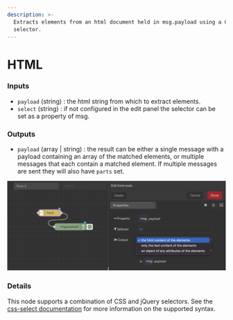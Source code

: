 ```yaml
---
description: >-
  Extracts elements from an html document held in msg.payload using a CSS
  selector.
---
```


# HTML

### Inputs

* `payload` (string) : the html string from which to extract elements.
* `select` (string) : if not configured in the edit panel the selector can be set as a property of msg.

### Outputs

* `payload` (array | string) : the result can be either a single message with a payload containing an array of the matched elements, or multiple messages that each contain a matched element. If multiple messages are sent they will also have `parts` set.

![](<../../../.gitbook/assets/image (32) (1).png>)

### Details

This node supports a combination of CSS and jQuery selectors. See the [css-select documentation](https://github.com/fb55/CSSselect#user-content-supported-selectors) for more information on the supported syntax.
